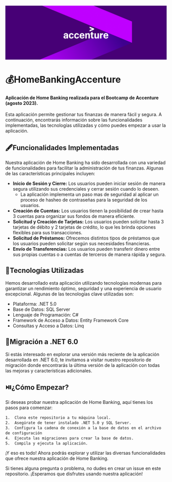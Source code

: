 ![Banner](https://github.com/Ignaciodibella/HomeBankingAccenture/blob/main/accenturebanner.png)
# 💰HomeBankingAccenture
#### Aplicación de Home Banking realizada para el Bootcamp de Accenture (agosto 2023).
Esta aplicación permite gestionar tus finanzas de manera fácil y segura. A continuación, encontrarás información sobre las funcionalidades implementadas, las tecnologías utilizadas y cómo puedes empezar a usar la aplicación.

## 🖋️Funcionalidades Implementadas

Nuestra aplicación de Home Banking ha sido desarrollada con una variedad de funcionalidades para facilitar la administración de tus finanzas. Algunas de las características principales incluyen:

- **Inicio de Sesión y Cierre:** Los usuarios pueden iniciar sesión de manera segura utilizando sus credenciales y cerrar sesión cuando lo deseen.
  - La aplicación implementa un paso mas de seguridad al aplicar un proceso de hasheo de contraseñas para la seguridad de los usuarios.
- **Creación de Cuentas:** Los usuarios tienen la posibilidad de crear hasta 3 cuentas para organizar sus fondos de manera eficiente.
- **Solicitud y Creación de Tarjetas:** Los usuarios pueden solicitar hasta 3 tarjetas de débito y 2 tarjetas de crédito, lo que les brinda opciones flexibles para sus transacciones.
- **Solicitud de Préstamos:** Ofrecemos distintos tipos de préstamos que los usuarios pueden solicitar según sus necesidades financieras.
- **Envío de Transferencias:** Los usuarios pueden transferir dinero entre sus propias cuentas o a cuentas de terceros de manera rápida y segura.

## 🧰Tecnologías Utilizadas

Hemos desarrollado esta aplicación utilizando tecnologías modernas para garantizar un rendimiento óptimo, seguridad y una experiencia de usuario excepcional. Algunas de las tecnologías clave utilizadas son:

- Plataforma: .NET 5.0
- Base de Datos: SQL Server
- Lenguaje de Programación: C#
- Framework de Acceso a Datos: Entity Framework Core
- Consultas y Acceso a Datos: Linq

## 🚀Migración a .NET 6.0

Si estás interesado en explorar una versión más reciente de la aplicación desarrollada en .NET 6.0, te invitamos a visitar nuestro repositorio de migración donde encontrarás la última versión de la aplicación con todas las mejoras y características adicionales.

## ⏯️¿Cómo Empezar?

Si deseas probar nuestra aplicación de Home Banking, aquí tienes los pasos para comenzar:

    1.  Clona este repositorio a tu máquina local.
    2.  Asegúrate de tener instalado .NET 5.0 y SQL Server.
    3.  Configura la cadena de conexión a la base de datos en el archivo de configuración 
    4.  Ejecuta las migraciones para crear la base de datos.
    5.  Compila y ejecuta la aplicación.

¡Y eso es todo! Ahora podrás explorar y utilizar las diversas funcionalidades que ofrece nuestra aplicación de Home Banking.

Si tienes alguna pregunta o problema, no dudes en crear un issue en este repositorio. ¡Esperamos que disfrutes usando nuestra aplicación!
